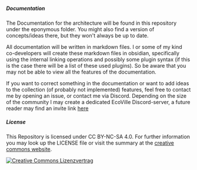 
##### Documentation
The Documentation for the architecture will be found in this repository under the eponymous folder. You might also find a version of concepts/ideas there, but they won't always be up to date. 

All documentation will be written in markdown files. I or some of my kind co-developers will create these markdown files in obsidian, specifically using the internal linking operations and possibly some plugin syntax (if this is the case there will be a list of these used plugins). So be aware that you may not be able to view all the features of the documentation.

If you want to correct something in the documentation or want to add ideas to the collection (of probably not implemented) features, feel free to contact me by opening an issue, or contact me via Discord. Depending on the size of the community I may create a dedicated EcoVille Discord-server, a future reader may find an invite link [here](http://httpstat.us/501) 

##### License
This Repository is licensed under CC BY-NC-SA 4.0. For further information you may look up the LICENSE file or visit the summary at the [creative commons website](https://creativecommons.org/licenses/by-nc-sa/4.0/).

<a rel="license" href="http://creativecommons.org/licenses/by-nc-sa/4.0/"><img alt="Creative Commons Lizenzvertrag" style="border-width:0" src="https://i.creativecommons.org/l/by-nc-sa/4.0/88x31.png" /></a>
